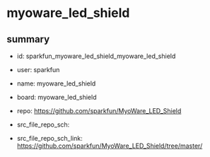 # myoware_led_shield
 
## summary 
* id: sparkfun_myoware_led_shield_myoware_led_shield
* user: sparkfun
* name: myoware_led_shield
* board: myoware_led_shield
* repo: https://github.com/sparkfun/MyoWare_LED_Shield



* src_file_repo_sch: 
* src_file_repo_sch_link: https://github.com/sparkfun/MyoWare_LED_Shield/tree/master/




